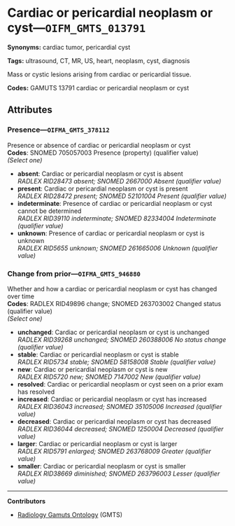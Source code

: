 # Cardiac or pericardial neoplasm or cyst—`OIFM_GMTS_013791`

**Synonyms:** cardiac tumor, pericardial cyst

**Tags:** ultrasound, CT, MR, US, heart, neoplasm, cyst, diagnosis

Mass or cystic lesions arising from cardiac or pericardial tissue.

**Codes:** GAMUTS 13791 cardiac or pericardial neoplasm or cyst

## Attributes

### Presence—`OIFMA_GMTS_378112`

Presence or absence of cardiac or pericardial neoplasm or cyst  
**Codes**: SNOMED 705057003 Presence (property) (qualifier value)  
*(Select one)*

- **absent**: Cardiac or pericardial neoplasm or cyst is absent  
_RADLEX RID28473 absent; SNOMED 2667000 Absent (qualifier value)_
- **present**: Cardiac or pericardial neoplasm or cyst is present  
_RADLEX RID28472 present; SNOMED 52101004 Present (qualifier value)_
- **indeterminate**: Presence of cardiac or pericardial neoplasm or cyst cannot be determined  
_RADLEX RID39110 indeterminate; SNOMED 82334004 Indeterminate (qualifier value)_
- **unknown**: Presence of cardiac or pericardial neoplasm or cyst is unknown  
_RADLEX RID5655 unknown; SNOMED 261665006 Unknown (qualifier value)_

### Change from prior—`OIFMA_GMTS_946880`

Whether and how a cardiac or pericardial neoplasm or cyst has changed over time  
**Codes**: RADLEX RID49896 change; SNOMED 263703002 Changed status (qualifier value)  
*(Select one)*

- **unchanged**: Cardiac or pericardial neoplasm or cyst is unchanged  
_RADLEX RID39268 unchanged; SNOMED 260388006 No status change (qualifier value)_
- **stable**: Cardiac or pericardial neoplasm or cyst is stable  
_RADLEX RID5734 stable; SNOMED 58158008 Stable (qualifier value)_
- **new**: Cardiac or pericardial neoplasm or cyst is new  
_RADLEX RID5720 new; SNOMED 7147002 New (qualifier value)_
- **resolved**: Cardiac or pericardial neoplasm or cyst seen on a prior exam has resolved  
- **increased**: Cardiac or pericardial neoplasm or cyst has increased  
_RADLEX RID36043 increased; SNOMED 35105006 Increased (qualifier value)_
- **decreased**: Cardiac or pericardial neoplasm or cyst has decreased  
_RADLEX RID36044 decreased; SNOMED 1250004 Decreased (qualifier value)_
- **larger**: Cardiac or pericardial neoplasm or cyst is larger  
_RADLEX RID5791 enlarged; SNOMED 263768009 Greater (qualifier value)_
- **smaller**: Cardiac or pericardial neoplasm or cyst is smaller  
_RADLEX RID38669 diminished; SNOMED 263796003 Lesser (qualifier value)_

---

**Contributors**

- [Radiology Gamuts Ontology](https://gamuts.net/) (GMTS)